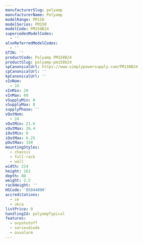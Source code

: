 ```yaml
---
manufacturerSlug: polyamp
manufacturerName: Polyamp
modelRange: PM150
modelSeries: PM150
modelCode: PM150B24
supercedesModelCodes:
  - ''
alsoReferredModelCodes:
  - ''
GTIN: ''
productCode: Polyamp PM150B24
productSlug: polyamp-pm150b24
spCanonicalUrl: https://www.simplypowersupply.com/PM150B24
cpCanonicalUrl: ''
kpCanonicalUrl: ''
vInNom:
  - 24
vInMin: 20
vInMax: 60
vSupplyMin: 0
vSupplyMax: 0
supplyPhase: ''
vOutNom:
  - 24
vOutMin: 21.6
vOutMax: 26.4
iOutMin: 0
iOutMax: 6.25
pOutMax: 150
mountingStyles:
  - chassis
  - full-rack
  - wall
width: 214
height: 163
depth: 88
weight: 2.5
rackHeight: ''
HSCode: '85044090'
accreditations:
  - ce
  - ukca
listPrice: 0
handlingId: polyampTypical
features:
  - ovpshutoff
  - seriesdiode
  - ouvalarm
---
```

